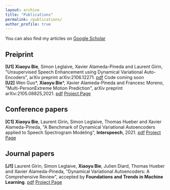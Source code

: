 ```yaml
---
layout: archive
title: "Publications"
permalink: /publications/
author_profile: true
---
```


<!-- {% if author.googlescholar %}
  You can also find my articles on <u><a href="{{author.googlescholar}}">my Google Scholar profile</a>.</u>
{% endif %}

{% include base_path %}

{% for post in site.publications reversed %}
  {% include archive-single.html %}
{% endfor %} -->
 
You can also find my articles on [Google Scholar](https://scholar.google.com/citations?user=Ymz1-_0AAAAJ&hl=en)

## Preiprint  
**[U1]** **Xiaoyu Bie**, Simon Leglaive, Xavier Alameda-Pineda and Laurent Girin, "Unsupervised Speech Enhancement using Dynamical Variational Auto-Encoders", arXiv preprint arXiv:2106.12271. [pdf](https://arxiv.org/pdf/2106.12271.pdf) Code coming soon  
**[U2]** Wen Guo*, **Xiaoyu Bie***, Xavier Alameda-Pineda and Francesc Moreno, "Multi-PersonExtreme Motion Prediction", arXiv preprint arXiv:2105.08825,2021. [pdf](https://arxiv.org/pdf/2105.08825.pdf) [Project Page](https://team.inria.fr/robotlearn/multi-person-extreme-motion-prediction-with-cross-interaction-attention/)  

## Conference papers  
**[C1]** **Xiaoyu Bie**, Laurent Girin, Simon Leglaive, Thomas Hueber and Xavier Alameda-Pineda, "A Benchmark of Dynamical Variational Autoencoders applied to Speech Spectrogram Modeling", **Interspeech**, 2021. [pdf](https://www.isca-speech.org/archive/pdfs/interspeech_2021/bie21_interspeech.pdf) [Project Page](https://team.inria.fr/robotlearn/a-benchmark-of-dynamical-variational-autoencoders-applied-to-speech-spectrogram-modeling)  

## Journal papers
**[J1]** Laurent Girin, Simon Leglaive, **Xiaoyu Bie**, Julien Diard, Thomas Hueber and Xavier Alameda-Pineda, "Dynamical Variational Autoencoders: A Comprehensive Review", accepted by **Foundations and Trends in Machine Learning**. [pdf](https://arxiv.org/pdf/2008.12595.pdf) [Project Page](https://team.inria.fr/robotlearn/dvae/)


